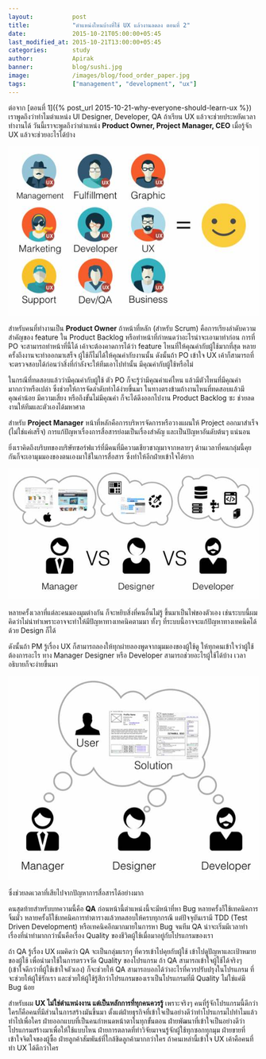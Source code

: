 ```yaml
---
layout:           post
title:            "ตำแหน่งไหนบ้างที่ใช้ UX แล้วงานลดลง ตอนที่ 2"
date:             2015-10-21T05:00:00+05:45
last_modified_at: 2015-10-21T13:00:00+05:45
categories:       study
author:           Apirak
banner:           blog/sushi.jpg
image:            /images/blog/food_order_paper.jpg
tags:             ["management", "development", "ux"]
---
```



ต่อจาก [ตอนที่ 1]({% post_url 2015-10-21-why-everyone-should-learn-ux %}) เราพูดถึงว่าทำไมตำแหน่ง UI Designer, Developer, QA ถ้าเรียน UX แล้วจะช่วยประหยัดเวลาทำงานได้ วันนี้เราจะพูดถึงว่าตำแหน่ง **Product Owner, Project Manager, CEO** เมื่อรู้จัก UX แล้วจะช่วยอะไรได้บ้าง

![Product Backlog](/images/blog/uxineveryone.jpg)

สำหรับคนที่ทำงานเป็น **Product Owner** ถ้าหน้าที่หลัก (สำหรับ Scrum) คือการเรียงลำดับความสำคัญของ feature ใน Product Backlog หรือทำหน้าที่กำหนดว่าอะไรน่าจะเอามาทำก่อน การที่ PO จะสามารถทำหน้าที่นี้ได้ เค้าจะต้องคาดการได้ว่า feature ไหนที่ให้คุณค่ากับผู้ใช้มากที่สุด หลายครั้งถึงงานจะทำออกมาเสร็จ ผู้ใช้ก็ไม่ได้ให้คุณค่ากับงานนั้น ดังนั้นถ้า PO เข้าใจ UX เค้าก็สามารถที่จะตรวจสอบได้ก่อนว่าสิ่งที่กำลังจะให้ทีมเอาไปทำนั้น มีคุณค่ากับผู้ใช้หรือไม่

<!--more-->

ในกรณีที่ทดสอบแล้วว่ามีคุณค่ากับผู้ใช้ ตัว PO ก็จะรู้ว่ามีคุณค่าแค่ไหน แล้วมีตัวไหนที่มีคุณค่ามากกว่าหรือเปล่า ซึ่งช่วยให้การจัดลำดับทำได้ง่ายขึ้นมา ในทางตรงข้ามถ้างานไหนที่ทดสอบแล้วมีคุณค่าน้อย มีความเสี่ยง หรือถึงขั้นไม่มีคุณค่า ก็จะได้ดึงออกไปงาน Product Backlog ซะ ช่วยลดงานให้ทีมและตัวเองได้มหาศาล

สำหรับ **Project Manager** หน้าที่หลักคือการบริหารจัดการหรือวางแผนให้ Project ออกมาสำเร็จ (ไม่ใช่แค่เสร็จ) การแก้ปัญหาเรื่องการสื่อสารย่อมเป็นเรื่องสำคัญ และเป็นปัญหาอันดับต้นๆ แน่นอน

ยิ่งเราคิดถึงบริบทของบริษัทซอร์ฟแวร์ที่มีคนที่มีความเชียวชาญมาจากหลายๆ ด้านเวลาที่คนกลุ่มนี้คุยกันก็จะเอามุมมองของตนเองมาใช้ในการสื่อสาร ซึ่งทำให้อีกฝ่ายเข้าใจได้ยาก

![Communication Problems](/images/blog/communication.jpg)

หลายครั้งเวลาที่แต่ละคนมองมุมต่างกัน ก็จะหยิบสิ่งที่คนอื่นไม่รู้ ขึ้นมาเป็นไพ่ของตัวเอง เช่นระบบนี้ผมคิดว่าไม่น่าทำเพราะอาจจะทำให้มีปัญหาทางเทคนิคตามมา ทั้งๆ ที่ระบบนี้อาจจะแก้ปัญหาทางเทคนิคได้ด้วย Design ก็ได้

ดังนั้นถ้า PM รู้เรื่อง UX ก็สามารถลองให้ทุกผ่ายลองพูดจากมุมมองของผู้ใช้ดู ให้ทุกคนเข้าใจว่าผู้ใช้ต้องการอะไร ทาง Manager Designer หรือ Developer สามารถช่วยอะไรผู้ใช้ได้บ้าง เวลาอธิบายก็จะง่ายขึ้นมา

![User centered design](/images/blog/usercenter.jpg)

ซึ่งช่วยลดเวลาที่เสียไปจากปัญหาการสื่อสารได้อย่างมาก

คนสุดท้ายสำหรับบทความนี้คือ **QA** ก่อนหน้านี้ตำแหน่งนี้จะมีหน้าที่หา Bug หลายครั้งก็ใช้เทคนิคการจิ้มมั่ว หลายครั้งก็ใช้เทคนิคการทำตารางแล้วทดสอบให้ครบทุกกรณี แต่ปัจจุบันเรามี TDD (Test Driven Development) หรือเทคนิคอีกมากมายในการหา Bug จนทีม QA น่าจะเริ่มมีเวลาทำเรื่องที่น่าทำมากกว่านั้นคือเรื่อง Quality ของชีวิตผู้ใช้เมื่อมาอยู่กับโปรแกรมของเรา

ถ้า QA รู้เรื่อง UX ผมคิดว่า QA จะเป็นกลุ่มแรกๆ ที่ควรเข้าไปคุยกับผู้ใช้ เข้าไปดูปัญหาและเป้าหมายของผู้ใช้ เพื่อนำมาใช้ในการตรวจวัด Quality ของโปรแกรม ถ้า QA สามารถเข้าใจผู้ใช้ได้จริงๆ (เข้าใจดีกว่าที่ผู้ใช้เข้าใจตัวเอง) ก็จะช่วยให้ QA สามารถบอกได้ว่าอะไรที่ควรปรับปรุงในโปรแกรม ที่จะช่วยให้ผู้ใช้รักเรา และช่วยให้ผู้ใช้รู้สึกว่าโปรแกรมของเราเป็นโปรแกรมที่มี Quality ไม่ใช่แค่มี Bug น้อย

สำหรับผม **UX ไม่ใช่ตำแหน่งงาน แต่เป็นหลักการที่ทุกคนควรรู้** เพราะจริงๆ คนที่รู้จักโปรแกรมนี้ดีกว่าใครก็คือคนที่มีส่วนในการสร้างมันขึ้นมา ตั้งแต่ฝ่ายธุรกิจที่เข้าใจเป็นอย่างดีว่าทำโปรแกรมไปทำไมแล้วทำไปเพื่อใคร ฝ่ายออกแบบที่เป็นคนกำหนดหน้าตาในทุกขั้นตอน ฝ่ายพัฒนาที่เข้าใจเป็นอย่างดีว่าโปรแกรมสร้างมาเพื่อให้ใช้แบบไหน ฝ่ายการตลาดที่ทำวิจัยมาจนรู้จักผู้ใช้ทุกซอกทุกมุม ฝ่ายขายที่เข้าใจจิตใจของผู้ซื้อ ฝ่ายลูกค้าสัมพันธ์ที่ใกล้ชิดลูกค้ามากกว่าใคร ถ้าคนเหล่านี้เข้าใจ UX เค้าคือคนที่ทำ UX ได้ดีกว่าใคร

